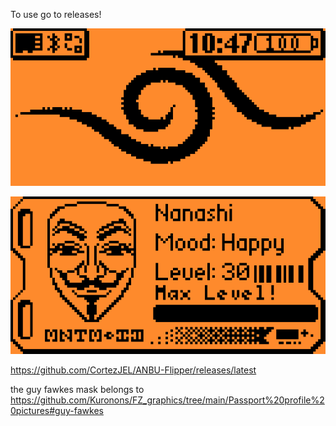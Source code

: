 To use go to releases!

![Main Screen](https://github.com/NanashiTheNameless/ANBU-Flipper/blob/main/Anbu-Flipper.png?raw=true)

![Multipass](https://github.com/NanashiTheNameless/ANBU-Flipper/blob/main/Multi-Pass.png?raw=true)

https://github.com/CortezJEL/ANBU-Flipper/releases/latest

the guy fawkes mask belongs to https://github.com/Kuronons/FZ_graphics/tree/main/Passport%20profile%20pictures#guy-fawkes

